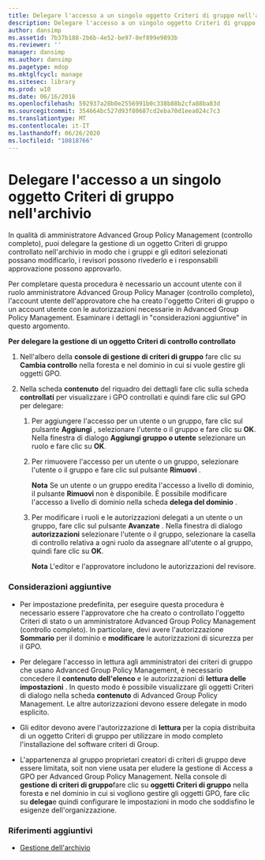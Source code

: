 ```yaml
---
title: Delegare l'accesso a un singolo oggetto Criteri di gruppo nell'archivio
description: Delegare l'accesso a un singolo oggetto Criteri di gruppo nell'archivio
author: dansimp
ms.assetid: 7b37b188-2b6b-4e52-be97-8ef899e9893b
ms.reviewer: ''
manager: dansimp
ms.author: dansimp
ms.pagetype: mdop
ms.mktglfcycl: manage
ms.sitesec: library
ms.prod: w10
ms.date: 06/16/2016
ms.openlocfilehash: 592937a28b0e2556991b0c338b88b2cfa88ba83d
ms.sourcegitcommit: 354664bc527d93f80687cd2eba70d1eea024c7c3
ms.translationtype: MT
ms.contentlocale: it-IT
ms.lasthandoff: 06/26/2020
ms.locfileid: "10818766"
---
```

# Delegare l'accesso a un singolo oggetto Criteri di gruppo nell'archivio


In qualità di amministratore Advanced Group Policy Management (controllo completo), puoi delegare la gestione di un oggetto Criteri di gruppo controllato nell'archivio in modo che i gruppi e gli editori selezionati possano modificarlo, i revisori possono rivederlo e i responsabili approvazione possono approvarlo.

Per completare questa procedura è necessario un account utente con il ruolo amministratore Advanced Group Policy Manager (controllo completo), l'account utente dell'approvatore che ha creato l'oggetto Criteri di gruppo o un account utente con le autorizzazioni necessarie in Advanced Group Policy Management. Esaminare i dettagli in "considerazioni aggiuntive" in questo argomento.

**Per delegare la gestione di un oggetto Criteri di controllo controllato**

1.  Nell'albero della **console di gestione di criteri di gruppo** fare clic su **Cambia controllo** nella foresta e nel dominio in cui si vuole gestire gli oggetti GPO.

2.  Nella scheda **contenuto** del riquadro dei dettagli fare clic sulla scheda **controllati** per visualizzare i GPO controllati e quindi fare clic sul GPO per delegare:

    1.  Per aggiungere l'accesso per un utente o un gruppo, fare clic sul pulsante **Aggiungi** , selezionare l'utente o il gruppo e fare clic su **OK**. Nella finestra di dialogo **Aggiungi gruppo o utente** selezionare un ruolo e fare clic su **OK**.

    2.  Per rimuovere l'accesso per un utente o un gruppo, selezionare l'utente o il gruppo e fare clic sul pulsante **Rimuovi** .

        **Nota**  Se un utente o un gruppo eredita l'accesso a livello di dominio, il pulsante **Rimuovi** non è disponibile. È possibile modificare l'accesso a livello di dominio nella scheda **delega del dominio** .

         

    3.  Per modificare i ruoli e le autorizzazioni delegati a un utente o un gruppo, fare clic sul pulsante **Avanzate** . Nella finestra di dialogo **autorizzazioni** selezionare l'utente o il gruppo, selezionare la casella di controllo relativa a ogni ruolo da assegnare all'utente o al gruppo, quindi fare clic su **OK**.

        **Nota**  L'editor e l'approvatore includono le autorizzazioni del revisore.

         

### Considerazioni aggiuntive

-   Per impostazione predefinita, per eseguire questa procedura è necessario essere l'approvatore che ha creato o controllato l'oggetto Criteri di stato o un amministratore Advanced Group Policy Management (controllo completo). In particolare, devi avere l'autorizzazione **Sommario** per il dominio e **modificare** le autorizzazioni di sicurezza per il GPO.

-   Per delegare l'accesso in lettura agli amministratori dei criteri di gruppo che usano Advanced Group Policy Management, è necessario concedere il **contenuto dell'elenco** e le autorizzazioni di **lettura delle impostazioni** . In questo modo è possibile visualizzare gli oggetti Criteri di dialogo nella scheda **contenuto** di Advanced Group Policy Management. Le altre autorizzazioni devono essere delegate in modo esplicito.

-   Gli editor devono avere l'autorizzazione di **lettura** per la copia distribuita di un oggetto Criteri di gruppo per utilizzare in modo completo l'installazione del software criteri di Group.

-   L'appartenenza al gruppo proprietari creatori di criteri di gruppo deve essere limitata, soit non viene usata per eludere la gestione di Access a GPO per Advanced Group Policy Management. Nella console di **gestione di criteri di gruppo**fare clic su **oggetti Criteri di gruppo** nella foresta e nel dominio in cui si vogliono gestire gli oggetti GPO, fare clic su **delega**e quindi configurare le impostazioni in modo che soddisfino le esigenze dell'organizzazione.

### Riferimenti aggiuntivi

-   [Gestione dell'archivio](managing-the-archive.md)

 

 





